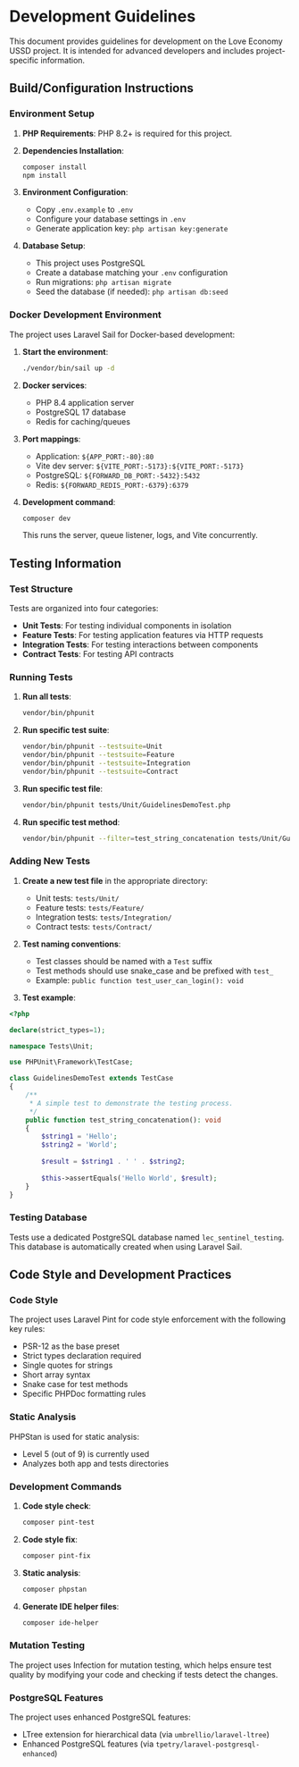 # Development Guidelines

This document provides guidelines for development on the Love Economy USSD project. It is intended for advanced developers and includes project-specific information.

## Build/Configuration Instructions

### Environment Setup

1. **PHP Requirements**: PHP 8.2+ is required for this project.

2. **Dependencies Installation**:
   ```bash
   composer install
   npm install
   ```

3. **Environment Configuration**:
   - Copy `.env.example` to `.env`
   - Configure your database settings in `.env`
   - Generate application key: `php artisan key:generate`

4. **Database Setup**:
   - This project uses PostgreSQL
   - Create a database matching your `.env` configuration
   - Run migrations: `php artisan migrate`
   - Seed the database (if needed): `php artisan db:seed`

### Docker Development Environment

The project uses Laravel Sail for Docker-based development:

1. **Start the environment**:
   ```bash
   ./vendor/bin/sail up -d
   ```

2. **Docker services**:
   - PHP 8.4 application server
   - PostgreSQL 17 database
   - Redis for caching/queues

3. **Port mappings**:
   - Application: `${APP_PORT:-80}:80`
   - Vite dev server: `${VITE_PORT:-5173}:${VITE_PORT:-5173}`
   - PostgreSQL: `${FORWARD_DB_PORT:-5432}:5432`
   - Redis: `${FORWARD_REDIS_PORT:-6379}:6379`

4. **Development command**:
   ```bash
   composer dev
   ```
   This runs the server, queue listener, logs, and Vite concurrently.

## Testing Information

### Test Structure

Tests are organized into four categories:
- **Unit Tests**: For testing individual components in isolation
- **Feature Tests**: For testing application features via HTTP requests
- **Integration Tests**: For testing interactions between components
- **Contract Tests**: For testing API contracts

### Running Tests

1. **Run all tests**:
   ```bash
   vendor/bin/phpunit
   ```

2. **Run specific test suite**:
   ```bash
   vendor/bin/phpunit --testsuite=Unit
   vendor/bin/phpunit --testsuite=Feature
   vendor/bin/phpunit --testsuite=Integration
   vendor/bin/phpunit --testsuite=Contract
   ```

3. **Run specific test file**:
   ```bash
   vendor/bin/phpunit tests/Unit/GuidelinesDemoTest.php
   ```

4. **Run specific test method**:
   ```bash
   vendor/bin/phpunit --filter=test_string_concatenation tests/Unit/GuidelinesDemoTest.php
   ```

### Adding New Tests

1. **Create a new test file** in the appropriate directory:
   - Unit tests: `tests/Unit/`
   - Feature tests: `tests/Feature/`
   - Integration tests: `tests/Integration/`
   - Contract tests: `tests/Contract/`

2. **Test naming conventions**:
   - Test classes should be named with a `Test` suffix
   - Test methods should use snake_case and be prefixed with `test_`
   - Example: `public function test_user_can_login(): void`

3. **Test example**:

```php
<?php

declare(strict_types=1);

namespace Tests\Unit;

use PHPUnit\Framework\TestCase;

class GuidelinesDemoTest extends TestCase
{
    /**
     * A simple test to demonstrate the testing process.
     */
    public function test_string_concatenation(): void
    {
        $string1 = 'Hello';
        $string2 = 'World';
        
        $result = $string1 . ' ' . $string2;
        
        $this->assertEquals('Hello World', $result);
    }
}
```

### Testing Database

Tests use a dedicated PostgreSQL database named `lec_sentinel_testing`. This database is automatically created when using Laravel Sail.

## Code Style and Development Practices

### Code Style

The project uses Laravel Pint for code style enforcement with the following key rules:
- PSR-12 as the base preset
- Strict types declaration required
- Single quotes for strings
- Short array syntax
- Snake case for test methods
- Specific PHPDoc formatting rules

### Static Analysis

PHPStan is used for static analysis:
- Level 5 (out of 9) is currently used
- Analyzes both app and tests directories

### Development Commands

1. **Code style check**:
   ```bash
   composer pint-test
   ```

2. **Code style fix**:
   ```bash
   composer pint-fix
   ```

3. **Static analysis**:
   ```bash
   composer phpstan
   ```

4. **Generate IDE helper files**:
   ```bash
   composer ide-helper
   ```

### Mutation Testing

The project uses Infection for mutation testing, which helps ensure test quality by modifying your code and checking if tests detect the changes.

### PostgreSQL Features

The project uses enhanced PostgreSQL features:
- LTree extension for hierarchical data (via `umbrellio/laravel-ltree`)
- Enhanced PostgreSQL features (via `tpetry/laravel-postgresql-enhanced`)
